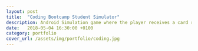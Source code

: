 ```yaml
---
layout: post
title:  "Coding Bootcamp Student Simulator"
description: Android Simulation game where the player receives a card representing an event during the (parodic) daily life of a bootcamp student and their decision will affect a set of stats (money, sleep, anxiety, social life). Written on Java. 
date:   2018-05-04 16:30:00 +0100
category: portfolio
cover_url: /assets/img/portfolio/coding.jpg
---
```

